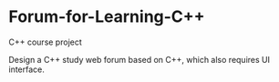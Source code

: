 # Forum-for-Learning-C++
C++ course project

Design a C++ study web forum based on C++, which also requires UI interface.
